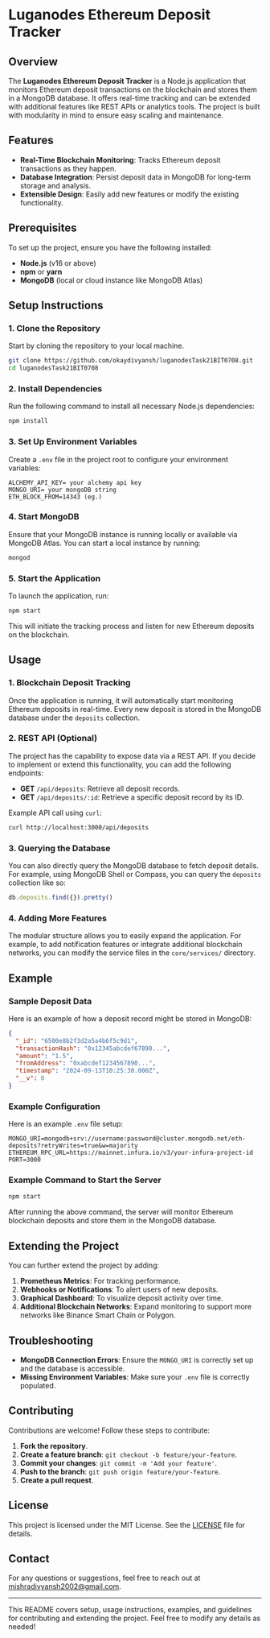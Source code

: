 
# Luganodes Ethereum Deposit Tracker

## Overview

The **Luganodes Ethereum Deposit Tracker** is a Node.js application that monitors Ethereum deposit transactions on the blockchain and stores them in a MongoDB database. It offers real-time tracking and can be extended with additional features like REST APIs or analytics tools. The project is built with modularity in mind to ensure easy scaling and maintenance.

## Features

- **Real-Time Blockchain Monitoring**: Tracks Ethereum deposit transactions as they happen.
- **Database Integration**: Persist deposit data in MongoDB for long-term storage and analysis.
- **Extensible Design**: Easily add new features or modify the existing functionality.

## Prerequisites

To set up the project, ensure you have the following installed:

- **Node.js** (v16 or above)
- **npm** or **yarn**
- **MongoDB** (local or cloud instance like MongoDB Atlas)

## Setup Instructions

### 1. Clone the Repository

Start by cloning the repository to your local machine.

```bash
git clone https://github.com/okaydivyansh/luganodesTask21BIT0708.git
cd luganodesTask21BIT0708
```

### 2. Install Dependencies

Run the following command to install all necessary Node.js dependencies:

```bash
npm install
```

### 3. Set Up Environment Variables

Create a `.env` file in the project root to configure your environment variables:

```plaintext
ALCHEMY_API_KEY= your alchemy api key
MONGO_URI= your mongoDB string
ETH_BLOCK_FROM=14343 (eg.)
```

### 4. Start MongoDB

Ensure that your MongoDB instance is running locally or available via MongoDB Atlas. You can start a local instance by running:

```bash
mongod
```

### 5. Start the Application

To launch the application, run:

```bash
npm start
```

This will initiate the tracking process and listen for new Ethereum deposits on the blockchain.

## Usage

### 1. Blockchain Deposit Tracking

Once the application is running, it will automatically start monitoring Ethereum deposits in real-time. Every new deposit is stored in the MongoDB database under the `deposits` collection.

### 2. REST API (Optional)

The project has the capability to expose data via a REST API. If you decide to implement or extend this functionality, you can add the following endpoints:

- **GET** `/api/deposits`: Retrieve all deposit records.
- **GET** `/api/deposits/:id`: Retrieve a specific deposit record by its ID.

Example API call using `curl`:

```bash
curl http://localhost:3000/api/deposits
```

### 3. Querying the Database

You can also directly query the MongoDB database to fetch deposit details. For example, using MongoDB Shell or Compass, you can query the `deposits` collection like so:

```javascript
db.deposits.find({}).pretty()
```

### 4. Adding More Features

The modular structure allows you to easily expand the application. For example, to add notification features or integrate additional blockchain networks, you can modify the service files in the `core/services/` directory.

## Example

### Sample Deposit Data

Here is an example of how a deposit record might be stored in MongoDB:

```json
{
  "_id": "6500e8b2f3d2a5a4b6f5c9d1",
  "transactionHash": "0x12345abcdef67890...",
  "amount": "1.5",
  "fromAddress": "0xabcdef1234567890...",
  "timestamp": "2024-09-13T10:25:30.000Z",
  "__v": 0
}
```

### Example Configuration

Here is an example `.env` file setup:

```plaintext
MONGO_URI=mongodb+srv://username:password@cluster.mongodb.net/eth-deposits?retryWrites=true&w=majority
ETHEREUM_RPC_URL=https://mainnet.infura.io/v3/your-infura-project-id
PORT=3000
```

### Example Command to Start the Server

```bash
npm start
```

After running the above command, the server will monitor Ethereum blockchain deposits and store them in the MongoDB database.

## Extending the Project

You can further extend the project by adding:

1. **Prometheus Metrics**: For tracking performance.
2. **Webhooks or Notifications**: To alert users of new deposits.
3. **Graphical Dashboard**: To visualize deposit activity over time.
4. **Additional Blockchain Networks**: Expand monitoring to support more networks like Binance Smart Chain or Polygon.

## Troubleshooting

- **MongoDB Connection Errors**: Ensure the `MONGO_URI` is correctly set up and the database is accessible.
- **Missing Environment Variables**: Make sure your `.env` file is correctly populated.

## Contributing

Contributions are welcome! Follow these steps to contribute:

1. **Fork the repository**.
2. **Create a feature branch**: `git checkout -b feature/your-feature`.
3. **Commit your changes**: `git commit -m 'Add your feature'`.
4. **Push to the branch**: `git push origin feature/your-feature`.
5. **Create a pull request**.

## License

This project is licensed under the MIT License. See the [LICENSE](LICENSE) file for details.

## Contact

For any questions or suggestions, feel free to reach out at [mishradivyansh2002@gmail.com](mailto:mishradivyansh2002@gmail.com).

---

This README covers setup, usage instructions, examples, and guidelines for contributing and extending the project. Feel free to modify any details as needed!
